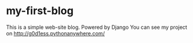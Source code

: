# my-first-blog
This is a simple web-site blog. Powered by Django
You can see my project on http://g0d1ess.pythonanywhere.com/
